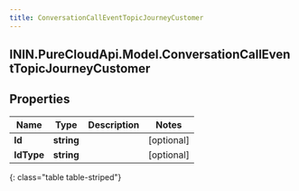 ```yaml
---
title: ConversationCallEventTopicJourneyCustomer
---
```

## ININ.PureCloudApi.Model.ConversationCallEventTopicJourneyCustomer

## Properties

|Name | Type | Description | Notes|
|------------ | ------------- | ------------- | -------------|
| **Id** | **string** |  | [optional] |
| **IdType** | **string** |  | [optional] |
{: class="table table-striped"}


